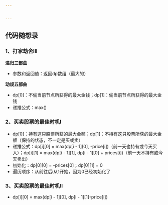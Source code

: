 ```yaml
---


---
```


<h2 id="代码随想录">代码随想录</h2>
<h3 id="、打家劫舍iii">1、打家劫舍III</h3>
<p><strong>递归三部曲</strong></p>
<ul>
<li>参数和返回值：返回dp数组（最大的）</li>
</ul>
<p><strong>动规五部曲</strong></p>
<ul>
<li>dp[0]：不偷当前节点所获得的最大金钱；dp[1]：偷当前节点所获得的最大金钱</li>
<li>递推公式：max()</li>
</ul>
<h3 id="、买卖股票的最佳时机i">2、买卖股票的最佳时机I</h3>
<ul>
<li>dp[0]：持有这只股票所获的最大金额；dp[1]：不持有这只股票所获的最大金额（保持的状态，不一定是买或卖）</li>
<li>递推公式：dp[i][0] = max(dp[i - 1][0], -price[i])（前一天也持有或今天买入）；dp[i][1] = max(dp[i - 1][1], dp[i - 1][0] + prices[i])（前一天不持有或今天卖出）</li>
<li>初始化：dp[0][0] = -prices[0]；dp[0][1] = 0</li>
<li>遍历顺序：从前往后i从1开始，因为0已经初始化了</li>
</ul>
<h3 id="、买卖股票的最佳时机ii">3、买卖股票的最佳时机II</h3>
<ul>
<li>dp[i][0] = max(dp[i - 1][0], dp[i - 1][1]-price[i])</li>
</ul>

